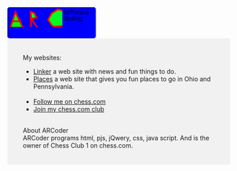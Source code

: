 <div class="header">
  <svg style="width:200;height:70;cursor:pointer;border-radius:5px">
    <rect width="300" height="100" style="fill:rgb(0,0,255);stroke-width:3;stroke:rgb(0,0,0)"></rect>
    <path d="M 40 49 22 12 10 49" stroke="rgb(255, 0,0)" fill="rgb(9, 255, 0)" stroke-width="4" transform="scale(0.9,0.9) translate(-2,0)"></path>
    <path d="M 36 35  13 35" stroke="rgb(255, 0,0)" fill="rgb(255, 130, 255)" stroke-width="4" transform="scale(0.9,0.9) translate(-2,0)"></path>
    <path d="M 61 12  61 49" stroke="rgb(255, 0,0)" fill="rgb(21, 255, 0)" stroke-width="4" transform="scale(0.9,0.9) translate(-2,0)"></path>
    <path d="M 60 27  77 50 61 29 75  26 70 15 60 11 62 31" stroke="rgb(255, 0,0)" fill="rgb(0, 255, 30)" stroke-width="4" transform="scale(0.9,0.9) translate(-2,0)"></path>
    <path d="M 140 47 120 49 113 45 104 31 113 15 129 5 140 8" stroke="rgb(255, 0,0)" fill="rgb(0, 255, 30)" stroke-width="4" transform="scale(0.9,0.9) translate(-2,0)"></path>
    <text x="126" y="16">software</text>
    <text x="126" y="30">desing</text></svg>
</div>
<div>
<div class="text">
  <div style="padding: 35px;     background-color: #f1f1f1;"><div id="my-websites"><div class="fh2">My websites:</div><ul>
      <li><a target="_blank" class="hov" href="https://arc-conte.github.io/linker/">Linker</a> a web site with news and fun things to do.
      </li><li><a target="_blank" class="hov" href="[https://mcallisterschool.github.io/places/](https://arc-conte.github.io/places/)">Places</a> a web site that gives you fun places to go in Ohio and Pennsylvania.
        </li>       <br> 
      <li><a target="_blank" class="hov" href="https://www.chess.com/member/arcaboose">Follow me on chess.com</a></li>
        <li><a target="_blank" class="hov" href="https://www.chess.com/club/chess-club-1-4">Join my chess.com club</a></li></ul>
    <p>
      </p>
    <br>          
    <div class="fh2" id="about-arcoder">About ARCoder</div>
ARCoder programs html, pjs, jQwery, css, java script. And is the owner of Chess Club 1 on chess.com.
